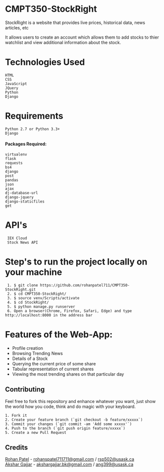 # CMPT350-StockRight

StockRight is a website that provides live prices, historical data, news articles, etc

It allows users to create an account which allows them to add stocks to thier watchlist and view additional information about the stock.

# Technologies Used

    HTML
    CSS
    JavaScript
    JQuery
    Python
    Django

# Requirements

    Python 2.7 or Python 3.3+
    Django

####      Packages Required:

    virtualenv
    flask
    requests
    bs4
    django
    post
    pandas
    json
    ajax
    dj-database-url
    django-jquery
    django-staticfiles
    get
    
# API's 
    
     IEX Cloud
     Stock News API
     
# Step's to run the project locally on your machine

     1. $ git clone https://github.com/rohanpatel711/CMPT350-StockRight.git
     2. $ cd CMPT350-StockRight/
     3. $ source venv/Scripts/activate
     4. $ cd StockRight/
     5. $ python manage.py runserver
     6. Open a browser(Chrome, Firefox, Safari, Edge) and type http://localhost:8000 in the address bar

# Features of the Web-App: 
- Profile creation
- Browsing Trending News 
- Details of a Stock
- Querying the current price of some share
- Tabular representation of current shares
- Viewing the most trending shares on that particular day


## Contributing

Feel free to fork this repository and enhance whatever you want, just show the world how you code, think and do magic with your keyboard.

    1. Fork it 
    2. Create your feature branch (`git checkout -b feature/xxxxx`)
    3. Commit your changes (`git commit -am 'Add some xxxxx'`)
    4. Push to the branch (`git push origin feature/xxxxx`)
    5. Create a new Pull Request

## Credits

[Rohan Patel](https://github.com/rohanpatel711) - rohanspatel711711@gmail.com / rsp502@usask.ca  
[Akshar Gajjar](https://github.com/aksharg) - akshargajjar.bk@gmail.com / ang399@usask.ca
